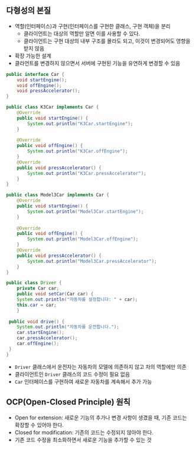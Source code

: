 ## 다형성의 본질
- 역할(인터페이스)과 구현(인터페이스를 구현한 클래스, 구현 객체)을 분리
  - 클라이언트는 대상의 역할만 알면 이를 사용할 수 있다.
  - 클라이언트는 구현 대상의 내부 구조를 몰라도 되고, 이것이 변경되어도 영향을 받지 않음
- 확장 가능한 설계
- 클라언트를 변경하지 않으면서 서버에 구현된 기능을 유연하게 변경할 수 있음

```java
public interface Car {
    void startEngine();
    void offEngine();
    void pressAccelerator();
} 
```
```java
public class K3Car implements Car {
    @Override
    public void startEngine() {
        System.out.println("K3Car.startEngine");
    }
    
    @Override
    public void offEngine() {
        System.out.println("K3Car.offEngine");
    }
    @Override
    public void pressAccelerator() {
        System.out.println("K3Car.pressAccelerator");
    }
}
```
```java
public class Model3Car implements Car {
    @Override
    public void startEngine() {
        System.out.println("Model3Car.startEngine");
    }
    
    @Override
    public void offEngine() {
        System.out.println("Model3Car.offEngine");
    }
    @Override
    public void pressAccelerator() {
        System.out.println("Model3Car.pressAccelerator");
    }
}
```
```java
public class Driver {
    private Car car;
    public void setCar(Car car) {
    System.out.println("자동차를 설정합니다: " + car);
    this.car = car;
    }
    
 public void drive() {
    System.out.println("자동차를 운전합니다.");
    car.startEngine();
    car.pressAccelerator();
    car.offEngine();
 }
}
```
- `Driver` 클래스에서 운전자는 자동차의 모델에 의존하지 않고 차의 역할에만 의존
- 클라이언트인 `Driver` 클래스의 코드 수정이 필요 없음
- `Car` 인터페이스를 구현하여 새로운 자동차를 계속해서 추가 가능

## OCP(Open-Closed Principle) 원칙
- Open for extension: 새로운 기능의 추가나 변경 사항이 생겼을 때, 기존 코드는 확장할 수 있어야 한다.
- Closed for modification: 기존의 코드는 수정되지 않아야 한다.
- 기존 코드 수정을 최소화하면서 새로운 기능을 추가할 수 있는 것
